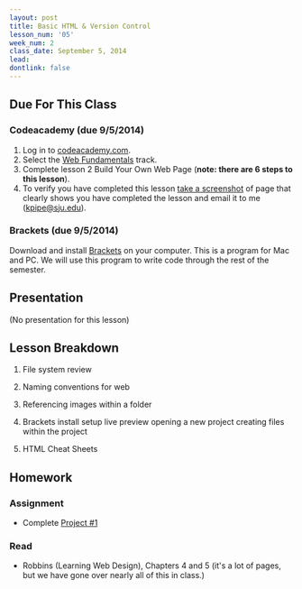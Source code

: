 ```yaml
---
layout: post
title: Basic HTML & Version Control
lesson_num: '05'
week_num: 2
class_date: September 5, 2014
lead: 
dontlink: false
---
```


## Due For This Class

### Codeacademy (due 9/5/2014)
1. Log in to [codeacademy.com](http://www.codecademy.com/).
2. Select the [Web Fundamentals](http://www.codecademy.com/tracks/web) track.
3. Complete lesson 2 Build Your Own Web Page (**note: there are 6 steps to this lesson**).
4. To verify you have completed this lesson [take a screenshot](http://www.take-a-screenshot.org/) of  page that clearly shows you have completed the lesson and email it to me ([kpipe@sju.edu](mailto:kpipe@sju.edu)).

### Brackets (due 9/5/2014)

Download and install [Brackets](http://brackets.io/) on your computer.  This is a program for Mac and PC.  We will use this program to write code through the rest of the semester.


## Presentation

(No presentation for this lesson)

## Lesson Breakdown

1) File system review

2) Naming conventions for web

3) Referencing images within a folder

4) Brackets
	install
	setup
	live preview
	opening a new project
	creating files within the project

5) HTML Cheat Sheets
  
## Homework

### Assignment

- Complete <a href="/projects/01-structuretext.md">Project #1</a>

### Read

- Robbins (Learning Web Design), Chapters 4 and 5 (it's a lot of pages, but we have gone over nearly all of this in class.)

